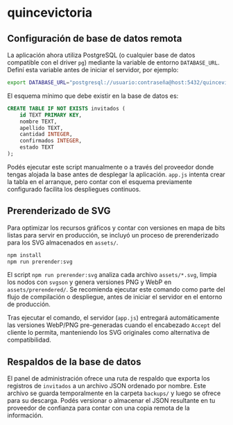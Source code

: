 # quincevictoria

## Configuración de base de datos remota

La aplicación ahora utiliza PostgreSQL (o cualquier base de datos compatible con el driver `pg`) mediante la variable de entorno `DATABASE_URL`. Definí esta variable antes de iniciar el servidor, por ejemplo:

```bash
export DATABASE_URL="postgresql://usuario:contraseña@host:5432/quincevictoria"
```

El esquema mínimo que debe existir en la base de datos es:

```sql
CREATE TABLE IF NOT EXISTS invitados (
    id TEXT PRIMARY KEY,
    nombre TEXT,
    apellido TEXT,
    cantidad INTEGER,
    confirmados INTEGER,
    estado TEXT
);
```

Podés ejecutar este script manualmente o a través del proveedor donde tengas alojada la base antes de desplegar la aplicación. `app.js` intenta crear la tabla en el arranque, pero contar con el esquema previamente configurado facilita los despliegues continuos.

## Prerenderizado de SVG

Para optimizar los recursos gráficos y contar con versiones en mapa de bits listas para servir en producción, se incluyó un proceso de prerenderizado para los SVG almacenados en `assets/`.

```bash
npm install
npm run prerender:svg
```

El script `npm run prerender:svg` analiza cada archivo `assets/*.svg`, limpia los nodos con `svgson` y genera versiones PNG y WebP en `assets/prerendered/`. Se recomienda ejecutar este comando como parte del flujo de compilación o despliegue, antes de iniciar el servidor en el entorno de producción.

Tras ejecutar el comando, el servidor (`app.js`) entregará automáticamente las versiones WebP/PNG pre-generadas cuando el encabezado `Accept` del cliente lo permita, manteniendo los SVG originales como alternativa de compatibilidad.

## Respaldos de la base de datos

El panel de administración ofrece una ruta de respaldo que exporta los registros de `invitados` a un archivo JSON ordenado por nombre. Este archivo se guarda temporalmente en la carpeta `backups/` y luego se ofrece para su descarga. Podés versionar o almacenar el JSON resultante en tu proveedor de confianza para contar con una copia remota de la información.
